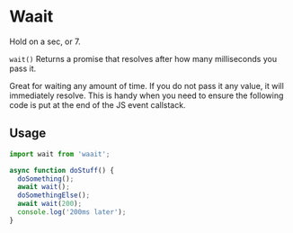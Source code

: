 # Waait

Hold on a sec, or 7.

`wait()` Returns a promise that resolves after how many milliseconds you pass it.

Great for waiting any amount of time. If you do not pass it any value, it will immediately resolve. This is handy when you need to ensure the following code is put at the end of the JS event callstack.

## Usage

```js
import wait from 'waait';

async function doStuff() {
  doSomething();
  await wait();
  doSomethingElse();
  await wait(200);
  console.log('200ms later');
}

```